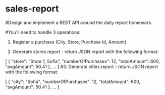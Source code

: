 # sales-report

#Design and implement a REST API around the daily report homework.

#You'll need to handle 3 operations:

1. Register a purchase (City, Store, Purchase Id, Amount)

2. Generate stores report - return JSON report with the following format:

[
  {
    "store": "Store 1, Sofia",
    "numberOfPurchases": 12,
    "totalAmount": 600,
    "avgAmount": 50.41
  },
  ...
]
#3. Generate cities report - return JSON report with the following format:

[
  {
    "city": "Sofia",
    "numberOfPurchases": 12,
    "totalAmount": 600,
    "avgAmount": 50.41
  },
  ...
]

